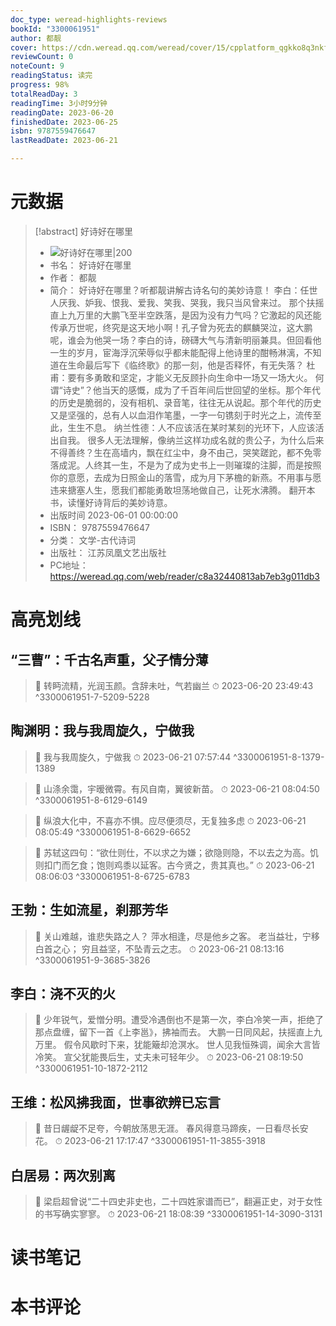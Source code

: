 ```yaml
---
doc_type: weread-highlights-reviews
bookId: "3300061951"
author: 都靓
cover: https://cdn.weread.qq.com/weread/cover/15/cpplatform_qgkko8q3nkf2fyy535cmba/t7_cpplatform_qgkko8q3nkf2fyy535cmba1686816343.jpg
reviewCount: 0
noteCount: 9
readingStatus: 读完
progress: 98%
totalReadDay: 3
readingTime: 3小时9分钟
readingDate: 2023-06-20
finishedDate: 2023-06-25
isbn: 9787559476647
lastReadDate: 2023-06-21

---
```

# 元数据
> [!abstract] 好诗好在哪里
> - ![ 好诗好在哪里|200](https://cdn.weread.qq.com/weread/cover/15/cpplatform_qgkko8q3nkf2fyy535cmba/t7_cpplatform_qgkko8q3nkf2fyy535cmba1686816343.jpg)
> - 书名： 好诗好在哪里
> - 作者： 都靓
> - 简介： 好诗好在哪里？听都靓讲解古诗名句的美妙诗意！
李白：任世人厌我、妒我、恨我、爱我、笑我、哭我，我只当风曾来过。
那个扶摇直上九万里的大鹏飞至半空跌落，是因为没有力气吗？它激起的风还能传承万世呢，终究是这天地小啊！孔子曾为死去的麒麟哭泣，这大鹏呢，谁会为他哭一场？李白的诗，磅礴大气与清新明丽兼具。但回看他一生的岁月，宦海浮沉荣辱似乎都未能配得上他诗里的酣畅淋漓，不知道在生命最后写下《临终歌》的那一刻，他是否释怀，有无失落？
杜甫：要有多勇敢和坚定，才能义无反顾扑向生命中一场又一场大火。
何谓“诗史”？他当天的感慨，成为了千百年间后世回望的坐标。那个年代的历史是脆弱的，没有相机、录音笔，往往无从说起。那个年代的历史又是坚强的，总有人以血泪作笔墨，一字一句镌刻于时光之上，流传至此，生生不息。
纳兰性德：人不应该活在某时某刻的光环下，人应该活出自我。
很多人无法理解，像纳兰这样功成名就的贵公子，为什么后来不得善终？生在高墙内，飘在红尘中，身不由己，哭笑蹉跎，都不免零落成泥。人终其一生，不是为了成为史书上一则璀璨的注脚，而是按照你的意愿，去成为日照金山的落雪，成为月下茅檐的新燕。不用事与愿违来搪塞人生，愿我们都能勇敢坦荡地做自己，让死水沸腾。
翻开本书，读懂好诗背后的美妙诗意。
> - 出版时间 2023-06-01 00:00:00
> - ISBN： 9787559476647
> - 分类： 文学-古代诗词
> - 出版社： 江苏凤凰文艺出版社
> - PC地址：https://weread.qq.com/web/reader/c8a32440813ab7eb3g011db3

# 高亮划线

## “三曹”：千古名声重，父子情分薄

> 📌 转眄流精，光润玉颜。含辞未吐，气若幽兰 
> ⏱ 2023-06-20 23:49:43 ^3300061951-7-5209-5228

## 陶渊明：我与我周旋久，宁做我

> 📌 我与我周旋久，宁做我 
> ⏱ 2023-06-21 07:57:44 ^3300061951-8-1379-1389

> 📌 山涤余霭，宇暧微霄。有风自南，翼彼新苗。 
> ⏱ 2023-06-21 08:04:50 ^3300061951-8-6129-6149

> 📌 纵浪大化中，不喜亦不惧。应尽便须尽，无复独多虑 
> ⏱ 2023-06-21 08:05:49 ^3300061951-8-6629-6652

> 📌 苏轼这四句：“欲仕则仕，不以求之为嫌；欲隐则隐，不以去之为高。饥则扣门而乞食；饱则鸡黍以延客。古今贤之，贵其真也。” 
> ⏱ 2023-06-21 08:06:03 ^3300061951-8-6725-6783

## 王勃：生如流星，刹那芳华

> 📌 关山难越，谁悲失路之人？
萍水相逢，尽是他乡之客。
老当益壮，宁移白首之心；
穷且益坚，不坠青云之志。 
> ⏱ 2023-06-21 08:13:16 ^3300061951-9-3685-3826

## 李白：浇不灭的火

> 📌 少年锐气，爱憎分明。遭受冷遇倒也不是第一次，李白冷笑一声，拒绝了那点盘缠，留下一首《上李邕》，拂袖而去。
大鹏一日同风起，扶摇直上九万里。
假令风歇时下来，犹能簸却沧溟水。
世人见我恒殊调，闻余大言皆冷笑。
宣父犹能畏后生，丈夫未可轻年少。 
> ⏱ 2023-06-21 08:19:50 ^3300061951-10-1872-2112

## 王维：松风拂我面，世事欲辨已忘言

> 📌 昔日龌龊不足夸，今朝放荡思无涯。
春风得意马蹄疾，一日看尽长安花。 
> ⏱ 2023-06-21 17:17:47 ^3300061951-11-3855-3918

## 白居易：两次别离

> 📌 梁启超曾说“二十四史非史也，二十四姓家谱而已”，翻遍正史，对于女性的书写确实寥寥。 
> ⏱ 2023-06-21 18:08:39 ^3300061951-14-3090-3131

# 读书笔记

# 本书评论
